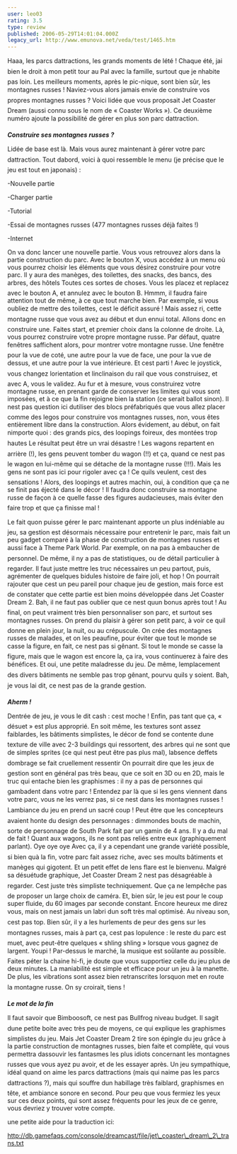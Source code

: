 ```yaml
---
user: leo03
rating: 3.5
type: review
published: 2006-05-29T14:01:04.000Z
legacy_url: http://www.emunova.net/veda/test/1465.htm
---
```

Haaa, les parcs dattractions, les grands moments de lété ! Chaque été, jai bien le droit à mon petit tour au Pal avec la famille, surtout que je nhabite pas loin. Les meilleurs moments, après le pic-nique, sont bien sûr, les montagnes russes ! Naviez-vous alors jamais envie de construire vos propres montagnes russes ? Voici lidée que vous proposait Jet Coaster Dream (aussi connu sous le nom de « Coaster Works »). Ce deuxième numéro ajoute la possibilité de gérer en plus son parc dattraction.  

  

_**Construire ses montagnes russes ?**_  

  

Lidée de base est là. Mais vous aurez maintenant à gérer votre parc dattraction. Tout dabord, voici à quoi ressemble le menu (je précise que le jeu est tout en japonais) :  

-Nouvelle partie  

-Charger partie  

-Tutorial  

-Essai de montagnes russes (477 montagnes russes déjà faites !)  

-Internet  

  

On va donc lancer une nouvelle partie. Vous vous retrouvez alors dans la partie construction du parc. Avec le bouton X, vous accédez à un menu où vous pourrez choisir les éléments que vous désirez construire pour votre parc. Il y aura des manèges, des toilettes, des snacks, des bancs, des arbres, des hôtels Toutes ces sortes de choses. Vous les placez et replacez avec le bouton A, et annulez avec le bouton B. Hmmm, il faudra faire attention tout de même, à ce que tout marche bien. Par exemple, si vous oubliez de mettre des toilettes, cest le déficit assuré ! Mais assez ri, cette montagne russe que vous avez au début et dun ennui total. Allons donc en construire une. Faites start, et premier choix dans la colonne de droite. Là, vous pourrez construire votre propre montagne russe. Par défaut, quatre fenêtres saffichent alors, pour montrer votre montagne russe. Une fenêtre pour la vue de coté, une autre pour la vue de face, une pour la vue de dessus, et une autre pour la vue intérieure. Et cest parti ! Avec le joystick, vous changez lorientation et linclinaison du rail que vous construisez, et avec A, vous le validez. Au fur et à mesure, vous construirez votre montagne russe, en prenant garde de conserver les limites qui vous sont imposées, et à ce que la fin rejoigne bien la station (ce serait ballot sinon). Il nest pas question ici dutiliser des blocs préfabriqués que vous allez placer comme des legos pour construire vos montagnes russes, non, vous êtes entièrement libre dans la construction. Alors évidement, au début, on fait nimporte quoi : des grands pics, des loopings foireux, des montées trop hautes Le résultat peut être un vrai désastre ! Les wagons repartent en arrière (!), les gens peuvent tomber du wagon (!!) et ça, quand ce nest pas le wagon en lui-même qui se détache de la montagne russe (!!!). Mais les gens ne sont pas ici pour rigoler avec ça ! Ce quils veulent, cest des sensations ! Alors, des loopings et autres machin, oui, à condition que ça ne se finit pas éjecté dans le décor ! Il faudra donc construire sa montagne russe de façon à ce quelle fasse des figures audacieuses, mais éviter den faire trop et que ça finisse mal !  

  

Le fait quon puisse gérer le parc maintenant apporte un plus indéniable au jeu, sa gestion est désormais nécessaire pour entretenir le parc, mais fait un peu gadget comparé à la phase de construction de montagnes russes et aussi face à Theme Park World. Par exemple, on na pas à embaucher de personnel. De même, il ny a pas de statistiques, ou de détail particulier à regarder. Il faut juste mettre les truc nécessaires un peu partout, puis, agrémenter de quelques bidules histoire de faire joli, et hop ! On pourrait rajouter que cest un peu pareil pour chaque jeu de gestion, mais force est de constater que cette partie est bien moins développée dans Jet Coaster Dream 2\. Bah, il ne faut pas oublier que ce nest quun bonus après tout ! Au final, on peut vraiment très bien personnaliser son parc, et surtout ses montagnes russes. On prend du plaisir à gérer son petit parc, à voir ce quil donne en plein jour, la nuit, ou au crépuscule. On crée des montagnes russes de malades, et on les peaufine, pour éviter que tout le monde se casse la figure, en fait, ce nest pas si gênant. Si tout le monde se casse la figure, mais que le wagon est encore la, ça ira, vous continuerez à faire des bénéfices. Et oui, une petite maladresse du jeu. De même, lemplacement des divers bâtiments ne semble pas trop gênant, pourvu quils y soient. Bah, je vous lai dit, ce nest pas de la grande gestion.  

  

_**Aherm !**_  

  

Dentrée de jeu, je vous le dit cash : cest moche ! Enfin, pas tant que ça, « désuet » est plus approprié. En soit même, les textures sont assez faiblardes, les bâtiments simplistes, le décor de fond se contente dune texture de ville avec 2-3 buildings qui ressortent, des arbres qui ne sont que de simples sprites (ce qui nest peut être pas plus mal), labsence deffets dombrage se fait cruellement ressentir On pourrait dire que les jeux de gestion sont en général pas très beau, que ce soit en 3D ou en 2D, mais le truc qui entache bien les graphismes : il ny a pas de personnes qui gambadent dans votre parc ! Entendez par là que si les gens viennent dans votre parc, vous ne les verrez pas, si ce nest dans les montagnes russes ! Lambiance du jeu en prend un sacré coup ! Peut être que les concepteurs avaient honte du design des personnages : dimmondes bouts de machin, sorte de personnage de South Park fait par un gamin de 4 ans. Il y a du mal de fait ! Quant aux wagons, ils ne sont pas reliés entre eux (graphiquement parlant). Oye oye oye Avec ça, il y a cependant une grande variété possible, si bien quà la fin, votre parc fait assez riche, avec ses moults bâtiments et manèges qui gigotent. Et un petit effet de lens flare est le bienvenu. Malgré sa désuétude graphique, Jet Coaster Dream 2 nest pas désagréable à regarder. Cest juste très simpliste techniquement. Que ça ne lempêche pas de proposer un large choix de caméra. Et, bien sûr, le jeu est pour le coup super fluide, du 60 images par seconde constant. Encore heureux me direz vous, mais on nest jamais un labri dun soft très mal optimisé. Au niveau son, cest pas top. Bien sûr, il y a les hurlements de peur des gens sur les montagnes russes, mais à part ça, cest pas lopulence : le reste du parc est muet, avec peut-être quelques « shling shling » lorsque vous gagnez de largent. Youpi ! Par-dessus le marché, la musique est soûlante au possible. Faites péter la chaine hi-fi, je doute que vous supportiez celle du jeu plus de deux minutes. La maniabilité est simple et efficace pour un jeu à la manette. De plus, les vibrations sont assez bien retranscrites lorsquon met en route la montagne russe. On sy croirait, tiens !  

  

_**Le mot de la fin**_  

  

Il faut savoir que Bimboosoft, ce nest pas Bullfrog niveau budget. Il sagit dune petite boite avec très peu de moyens, ce qui explique les graphismes simplistes du jeu. Mais Jet Coaster Dream 2 tire son épingle du jeu grâce à la partie construction de montagnes russes, bien faite et complète, qui vous permettra dassouvir les fantasmes les plus idiots concernant les montagnes russes que vous ayez pu avoir, et de les essayer après. Un jeu sympathique, idéal quand on aime les parcs dattractions (mais qui naime pas les parcs dattractions ?), mais qui souffre dun habillage très faiblard, graphismes en tête, et ambiance sonore en second. Pour peu que vous fermiez les yeux sur ces deux points, qui sont assez fréquents pour les jeux de ce genre, vous devriez y trouver votre compte.  

  

une petite aide pour la traduction ici:  

http://db.gamefaqs.com/console/dreamcast/file/jet\_coaster\_dream\_2\_trans.txt